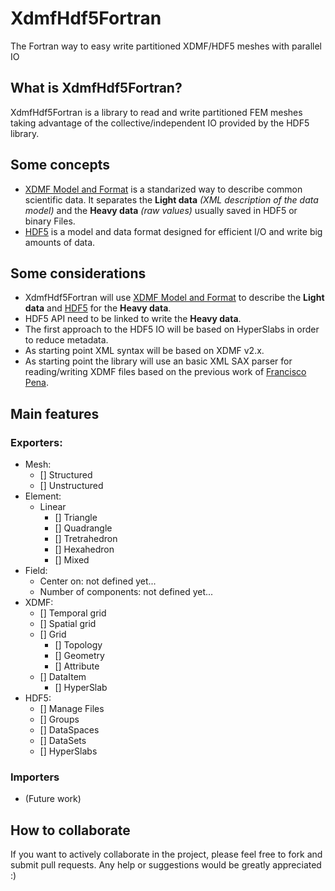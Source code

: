 # XdmfHdf5Fortran
The Fortran way to easy write partitioned XDMF/HDF5 meshes with parallel IO

## What is XdmfHdf5Fortran?
XdmfHdf5Fortran is a library to read and write partitioned FEM meshes taking advantage of the collective/independent IO provided by the HDF5 library. 

## Some concepts
* [XDMF Model and Format](http://www.xdmf.org/index.php/XDMF_Model_and_Format) is a standarized way to describe common scientific data. It separates the **Light data** *(XML description of the data model)* and the **Heavy data** *(raw values)* usually saved in HDF5 or binary Files.
* [HDF5](https://www.hdfgroup.org/HDF5) is a model and data format designed for efficient I/O and write big amounts of data.

## Some considerations
* XdmfHdf5Fortran will use [XDMF Model and Format](http://www.xdmf.org/index.php/XDMF_Model_and_Format) to describe the **Light data** and [HDF5](https://www.hdfgroup.org/HDF5) for the **Heavy data**.
* HDF5 API need to be linked to write the **Heavy data**.
* The first approach to the HDF5 IO will be based on HyperSlabs in order to reduce metadata.
* As starting point XML syntax will be based on XDMF v2.x.
* As starting point the library will use an basic XML SAX parser for reading/writing XDMF files based on the previous work of [Francisco Pena](http://sourceforge.net/u/franpena/profile).

## Main features

### Exporters:
  * Mesh:
    * [] Structured
    * [] Unstructured
  * Element:
    * Linear
      * [] Triangle
      * [] Quadrangle
      * [] Tretrahedron
      * [] Hexahedron
      * [] Mixed
  * Field:
    * Center on: not defined yet...
    * Number of components: not defined yet...
  * XDMF:
    * [] Temporal grid
    * [] Spatial grid
    * [] Grid
      * [] Topology
      * [] Geometry
      * [] Attribute
    * [] DataItem
      * [] HyperSlab
  * HDF5:
    * [] Manage Files
    * [] Groups
    * [] DataSpaces
    * [] DataSets
    * [] HyperSlabs

### Importers
  * (Future work)

## How to collaborate
If you want to actively collaborate in the project, please feel free to fork and submit pull requests.
Any help or suggestions would be greatly appreciated :)
